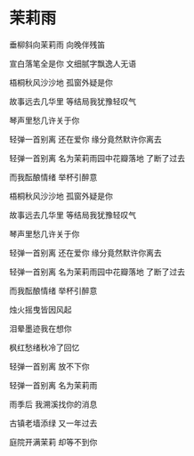 # 茉莉雨

垂柳斜向茉莉雨 向晚伴残笛 

宣白落笔全是你 文细腻字飘逸人无语 

梧桐秋风沙沙地 孤窗外疑是你 

故事远去几华里 等结局我犹豫轻叹气 

琴声里愁几许关于你 

轻弹一首别离 还在爱你 缘分竟然默许你离去 

轻弹一首别离 名为茉莉雨园中花瓣落地 了断了过去 

而我酝酿情绪 举杯引醉意 

梧桐秋风沙沙地 孤窗外疑是你 

故事远去几华里 等结局我犹豫轻叹气 

琴声里愁几许关于你 

轻弹一首别离 还在爱你 缘分竟然默许你离去 

轻弹一首别离 名为茉莉雨园中花瓣落地 了断了过去 

而我酝酿情绪 举杯引醉意 

烛火摇曳皆因风起 

泪晕墨迹我在想你 

枫红愁绪秋冷了回忆 

轻弹一首别离 放不下你 

轻弹一首别离 名为茉莉雨 

雨季后 我溯溪找你的消息 

古镇老墙添绿 又一年过去 

庭院开满茉莉 却等不到你